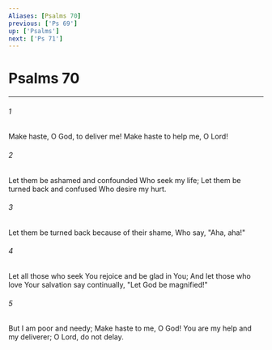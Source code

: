 ```yaml
---
Aliases: [Psalms 70]
previous: ['Ps 69']
up: ['Psalms']
next: ['Ps 71']
---
```

# Psalms 70

***


###### 1 
Make haste, O God, to deliver me! Make haste to help me, O Lord! 

###### 2 
Let them be ashamed and confounded Who seek my life; Let them be turned back and confused Who desire my hurt. 

###### 3 
Let them be turned back because of their shame, Who say, "Aha, aha!" 

###### 4 
Let all those who seek You rejoice and be glad in You; And let those who love Your salvation say continually, "Let God be magnified!" 

###### 5 
But I am poor and needy; Make haste to me, O God! You are my help and my deliverer; O Lord, do not delay.
